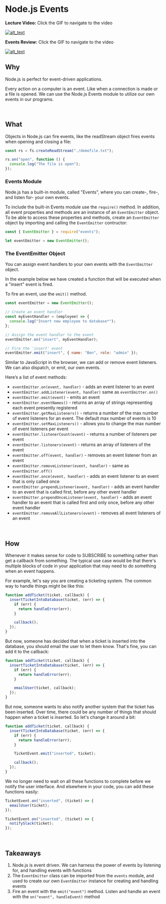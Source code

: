 # Node.js Events

**Lecture Video:** Click the GIF to navigate to the video

[![alt_text](/assets/images/lectures/Node-Events-Lecture-high.gif)](https://vimeo.com/520682999)

**Events Review:** Click the GIF to navigate to the video

[![alt_text](/assets/images/lectures/Node-Events-Review-high.gif)](https://vimeo.com/520694680)

## Why

Node.js is perfect for event-driven applications.

Every action on a computer is an event. Like when a connection is made or a file is opened. We can use the Node.js Events module to utilize our own events in our programs.

<br>

## What

Objects in Node.js can fire events, like the readStream object fires events when opening and closing a file:

```js
const rs = fs.createReadStream("./demofile.txt");

rs.on("open", function () {
  console.log("The file is open");
});
```

### Events Module

Node.js has a built-in module, called "Events", where you can create-, fire-, and listen for- your own events.

To include the built-in Events module use the `require()` method. In addition, all event properties and methods are an instance of an `EventEmitter` object. To be able to access these properties and methods, create an `EventEmitter` object by importing and calling the `EventEmitter` contructor:

```js
const { EventEmitter } = require("events");

let eventEmitter = new EventEmitter();
```

### The EventEmitter Object

You can assign event handlers to your own events with the `EventEmitter` object.

In the example below we have created a function that will be executed when a "insert" event is fired.

To fire an event, use the `emit()` method.

```js
const eventEmitter = new EventEmitter();

// Create an event handler
const myEventHandler = (employee) => {
  console.log("Insert new employee to database*");
};

// Assign the event handler to the event
eventEmitter.on("insert", myEventHandler);

// Fire the 'insert' event
eventEmitter.emit("insert", { name: "Ben", role: "admin" });
```

Similar to JavaScript in the browser, we can add or remove event listeners. We can also dispatch, or emit, our own events.

Here’s a list of event methods:

- `eventEmitter.on(event, handler)` - adds an event listener to an event
- `eventEmitter.addListener(event, handler)` same as `eventEmitter.on()`
- `eventEmitter.emit(event)` - emits an event
- `eventEmitter.eventNames()` - returns an array of strings representing each event presently registered
- `eventEmitter.getMaxListeners()` - returns a number of the max number of event listeners for an event. The default max number of events is 10
- `eventEmitter.setMaxListeners()` - allows you to change the max number of event listeners per event
- `eventEmitter.listenerCount(event)` - returns a number of listeners per event
- `eventEmitter.listeners(event)` - returns an array of listeners of the event
- `eventEmitter.off(event, handler)` - removes an event listener from an event
- `eventEmitter.removeListener(event, handler)` - same as `eventEmitter.off()`
- `eventEmitter.once(event, handler)` - adds an event listener to an event that is only called once
- `eventEmitter.prependListener(event, handler)` - adds an event handler to an event that is called first, before any other event handler
- `eventEmitter.prependOnceListener(event, handler)` - adds an event handler to an event that is called first and only once, before any other event handler
- `eventEmitter.removeAllListeners(event)` - removes all event listeners of an event

<br>

## How

Whenever it makes sense for code to SUBSCRIBE to something rather than get a callback from something. The typical use case would be that there's multiple blocks of code in your application that may need to do something when an event happens.

For example, let's say you are creating a ticketing system. The common way to handle things might be like this:

```js
function addTicket(ticket, callback) {
  insertTicketIntoDatabase(ticket, (err) => {
    if (err) {
      return handleError(err);
    }

    callback();
  });
}
```

But now, someone has decided that when a ticket is inserted into the database, you should email the user to let them know. That's fine, you can add it to the callback:

```js
function addTicket(ticket, callback) {
  insertTicketIntoDatabase(ticket, (err) => {
    if (err) {
      return handleError(err);
    }

    emailUser(ticket, callback);
  });
}
```

But now, someone wants to also notify another system that the ticket has been inserted. Over time, there could be any number of things that should happen when a ticket is inserted. So let's change it around a bit:

```js
function addTicket(ticket, callback) {
  insertTicketIntoDatabase(ticket, (err) => {
    if (err) {
      return handleError(err);
    }

    TicketEvent.emit("inserted", ticket);

    callback();
  });
}
```

We no longer need to wait on all these functions to complete before we notify the user interface. And elsewhere in your code, you can add these functions easily:

```js
TicketEvent.on("inserted", (ticket) => {
  emailUser(ticket);
});

TicketEvent.on("inserted", (ticket) => {
  notifySlack(ticket);
});
```

<br>

## Takeaways

1. Node.js is event driven. We can harness the power of events by listening for, and handling events with functions
2. The `EventEmitter` class can be imported from the `events` module, and used to create our own `EventEmitter` instance for creating and handling events
3. Fire an event with the `emit("event")` method. Listen and handle an event with the `on("event", handleEvent)` method

<br>
